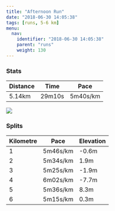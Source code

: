 ```yaml
---
title: "Afternoon Run"
date: "2018-06-30 14:05:38"
tags: [runs, 5-6 km]
menu:
  nav:
    identifier: "2018-06-30 14:05:38"
    parent: "runs"
    weight: 130
---
```


### Stats

| Distance | Time | Pace |
|----------|------|------|
|5.14km|29m10s|5m40s/km|

<img src='https://maps.googleapis.com/maps/api/staticmap?maptype=roadmap&path=enc:eqjeIhyyLzEvIfFt@tKvRlIj[rE`c@e@py@_AeErCwPeBih@l@hBuGob@{GcYiKmPyIsEgB{E&key=AIzaSyAfqMeaZ1CCJFGP5cWud__oZnT_Pybg-1M&size=800x800&markers=color:yellow|label:S|53.47107,-2.26725&markers=color:green|label:F|53.47113000000001,-2.267360000000001'>

### Splits

| Kilometre | Pace | Elevation |
|------|------|-----------|
|1|5m46s/km|-0.6m|
|2|5m34s/km|1.9m|
|3|5m25s/km|-1.9m|
|4|6m02s/km|-7.7m|
|5|5m36s/km|8.3m|
|6|5m15s/km|0.3m|
